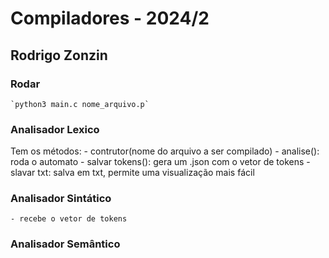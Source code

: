 # Compiladores - 2024/2
## Rodrigo Zonzin

### Rodar
    `python3 main.c nome_arquivo.p`

### Analisador Lexico 
Tem os métodos: 
    - contrutor(nome do arquivo a ser compilado)
    - analise(): roda o automato 
    - salvar tokens(): gera um .json com o vetor de tokens
    - slavar txt: salva em txt, permite uma visualização mais fácil 

### Analisador Sintático
    - recebe o vetor de tokens

### Analisador Semântico
